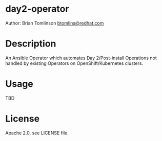 # day2-operator

Author: Brian Tomlinson <btomlins@redhat.com>

# Description

An Ansible Operator which automates Day 2/Post-install Operations not handled by existing Operators on OpenShift/Kubernetes clusters.

# Usage

TBD

# License

Apache 2.0, see LICENSE file.
